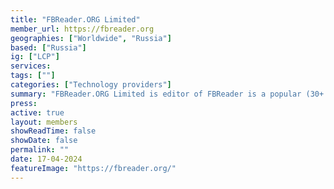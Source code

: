```yaml
---
title: "FBReader.ORG Limited"
member_url: https://fbreader.org
geographies: ["Worldwide", "Russia"]
based: ["Russia"]
ig: ["LCP"] 
services: 
tags: [""]
categories: ["Technology providers"]
summary: "FBReader.ORG Limited is editor of FBReader is a popular (30+ million installs) ebook reader. Works on iOS, Android, Windows, Mac OS, Linux, and Chrome OS."
press:
active: true
layout: members
showReadTime: false
showDate: false
permalink: ""
date: 17-04-2024
featureImage: "https://fbreader.org/"
---
```

